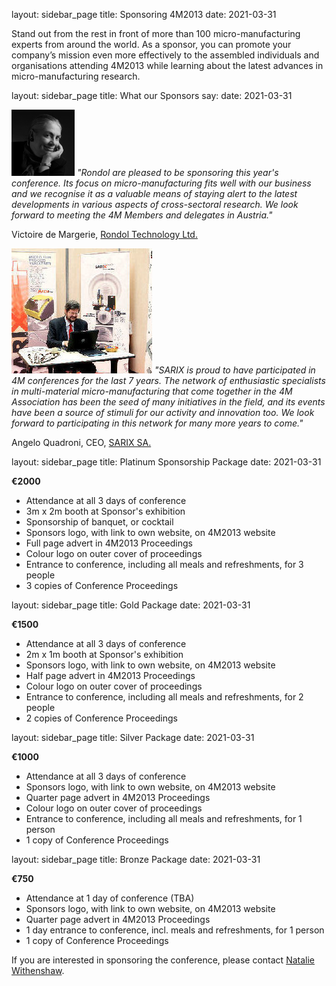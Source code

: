 layout: sidebar_page
title: Sponsoring 4M2013
date: 2021-03-31

Stand out from the rest in front of more than 100 micro-manufacturing experts from around the world. As a sponsor, you can promote your company’s mission even more effectively to the assembled individuals and organisations attending 4M2013 while learning about the latest advances in micro-manufacturing research.
<!--break-->
layout: sidebar_page
title: What our Sponsors say:
date: 2021-03-31

![Victoire de Margerie](/images/Photo-Victoire_web.jpg)   *"Rondol are pleased to be sponsoring this year's conference. Its focus on micro-manufacturing fits well with our business and we recognise it as a valuable means of staying alert to the latest developments in various aspects of cross-sectoral research. We look forward to meeting the 4M Members and delegates in Austria."*    

Victoire de Margerie, [Rondol Technology Ltd.](http://www.rondol.com/)  
     
![Angelo Quadroni at 4M2010](/images/SARIX_crop4.jpg)  *"SARIX is proud to have participated in 4M conferences for the last 7 years. The network of enthusiastic specialists in multi-material micro-manufacturing that come together in the 4M Association has been the seed of many initiatives in the field, and its events have been a source of stimuli for our activity and innovation too. We look forward to participating in this network for many more years to come."*   
 
Angelo Quadroni, CEO, [SARIX SA.](http://sarix.com/)   


layout: sidebar_page
title: Platinum Sponsorship Package
date: 2021-03-31

**€2000**

* Attendance at all 3 days of conference  
* 3m x 2m booth at Sponsor's exhibition  
* Sponsorship of banquet, or cocktail  
* Sponsors logo, with link to own website, on 4M2013 website
* Full page advert in 4M2013 Proceedings
* Colour logo on outer cover of proceedings
* Entrance to conference, including all meals and refreshments, for 3 people
* 3 copies of Conference Proceedings

layout: sidebar_page
title: Gold Package
date: 2021-03-31

**€1500**

* Attendance at all 3 days of conference  
* 2m x 1m booth at Sponsor's exhibition  
* Sponsors logo, with link to own website, on 4M2013 website  
* Half page advert in 4M2013 Proceedings
* Colour logo on outer cover of proceedings
* Entrance to conference, including all meals and refreshments, for 2 people
* 2 copies of Conference Proceedings


layout: sidebar_page
title: Silver Package
date: 2021-03-31

**€1000**

* Attendance at all 3 days of conference  
* Sponsors logo, with link to own website, on 4M2013 website  
* Quarter page advert in 4M2013 Proceedings
* Colour logo on outer cover of proceedings
* Entrance to conference, including all meals and refreshments, for 1 person
* 1 copy of Conference Proceedings  
  
layout: sidebar_page
title: Bronze Package
date: 2021-03-31

**€750**

* Attendance at 1 day of conference (TBA)  
* Sponsors logo, with link to own website, on 4M2013 website  
* Quarter page advert in 4M2013 Proceedings
* 1 day entrance to conference, incl. meals and refreshments, for 1 person
* 1 copy of Conference Proceedings  


If you are interested in sponsoring the conference, please contact [Natalie Withenshaw](mailto:natalie.withenshaw@ctechinnovation.com).